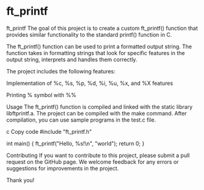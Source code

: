 # ft_printf

ft_printf
The goal of this project is to create a custom ft_printf() function that provides similar functionality to the standard printf() function in C.

The ft_printf() function can be used to print a formatted output string. The function takes in formatting strings that look for specific features in the output string, interprets and handles them correctly.

The project includes the following features:

Implementation of %c, %s, %p, %d, %i, %u, %x, and %X features

Printing % symbol with %%


Usage
The ft_printf() function is compiled and linked with the static library libftprintf.a. The project can be compiled with the make command. After compilation, you can use sample programs in the test.c file.

c
Copy code
#include "ft_printf.h"

int main()
{
    ft_printf("Hello, %s!\n", "world");
    return 0;
}

Contributing
If you want to contribute to this project, please submit a pull request on the GitHub page. We welcome feedback for any errors or suggestions for improvements in the project.

Thank you!
